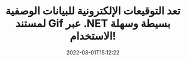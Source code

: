 ---
############################# Static ############################
layout: "auto-gen-signature"
date: 2022-03-01T15:12:22
draft: false
operation: Sign
signaturetype: Metadata
fileformat: Gif
productName: .NET
lang: ar
productCode: net
otherformats: pdf doc docx docm dot dotm dotx odt ott rtf xls xlsx xlsm xlsb csv ods ots xltx xltm ppt pptx pps ppsx odp otp potx potm pptm ppsm png jpg bmp gif tiff svg webp wmf
breadcrumb: Put Metadata signature on Gif for C#

############################# Head ############################
head_title: "إلحاق التوقيعات الإلكترونية للبيانات الوصفية بمستندات Gif عبر C#"
head_description: "استخدم البيانات الوصفية كتوقيعات إلكترونية مخفية داخل مستندات Gif باستخدام سطرين من كود C#. استخدم GroupDocs Document Signature API للتوقيع الإلكتروني على مستندات العمل والملفات باستخدام معلومات البيانات الوصفية."

############################# Header ############################
title: "تعد التوقيعات الإلكترونية للبيانات الوصفية لمستند Gif عبر .NET بسيطة وسهلة الاستخدام!"
description: "قم بتوقيع مستنداتك وعقود Gif باستخدام إدخالات البيانات الوصفية المخفية. قم بإنشاء بيانات وصفية لملفات PDF ومستندات MS Word ومصنفات MS Excel وعروض MS PowerPoint التقديمية وتنسيقات صور متنوعة بدون مشاكل وترميز إضافي."
bg_image: "https://cms.admin.containerize.com/templates/aspose/App_Themes/V3/images/bg/header1.png"
bg_overlay: false
button:
    enable: true

############################# SubMenu ############################
submenu:
    enable: true

    left:
        img_alt: "GroupDocs.Signature for .NET"
        image: "https://cms.admin.containerize.com/templates/groupdocs/images/product-logos/90x90-noborder/groupdocs-signature-net.png"
        product: "GroupDocs.Signature"
        platform: ".NET"



############################# About ############################
about:
    enable: true
    title: "حول GroupDocs.Signature for .NET واجهة برمجة تطبيقات تواقيع البيانات الوصفية"
    content: |
        [GroupDocs.Signature for .NET] (https://products.groupdocs.com/signature/net/) هي واجهة برمجة تطبيقات شائعة للتوقيع الإلكتروني للمستندات الرقمية. التوقيعات مثل النصوص والصور والشهادات الرقمية والباركود ورموز QR والطوابع أو البيانات الوصفية متوفرة. يمكن وضع التوقيعات على ملفات PDF ومستندات MS Word ومصنفات MS Excel وعروض MS PowerPoint التقديمية وملفات Adobe Photoshop وتنسيقات الصور المختلفة. يمكن للعملاء التوقيع على مستنداتهم وتحديثها أو البحث عنها أو التحقق منها أو حذفها أو معاينة التوقيعات الإلكترونية التي تم وضعها على تلك المستندات. علاوة على ذلك ، يتم توفير الكثير من القدرات لتخصيص التوقيعات.
    

############################# Steps ############################
steps:
    enable: true
    title_left: "خطوات تسجيل Gif باستخدام Metadata في C#"
    content_left: |
        يوفر [GroupDocs.Signature for .NET] (https://products.groupdocs.com/signature/net/) إمكانية توقيع مستندات Gif بتوقيعات Metadata بسرعة وسهولة.
        
        * قم بإنشاء مثيل لفئة التوقيع بتوفير ملف Gif من المفترض أن يتم توقيعه كمسار أو دفق ذاكرة
        * إنشاء فئة SignOptions وتعيين جميع البيانات المطلوبة.
        * استدعاء أسلوب Signature.Sign () تمرير ملف الإخراج Gif أو دفق الذاكرة

    title_right: " متطلبات النظام"
    content_right: |
        يتم دعم GroupDocs.Signature for .NET على جميع الأنظمة الأساسية وأنظمة التشغيل الرئيسية. قبل تنفيذ الكود أدناه ، يرجى التأكد من تثبيت المتطلبات الأساسية التالية على نظامك.

        * أنظمة التشغيل: مايكروسوفت ويندوز ، لينوكس ، ماك
        * بيئات التطوير: Microsoft Visual Studio, Xamarin, MonoDevelop
        * Frameworks: .NET Framework, .NET Standard, .NET Core, Mono
        * احصل على أحدث إصدار من GroupDocs.Signature for .NET من [Nuget] (https://www.nuget.org/packages/groupdocs.signature)
         
    code: |
        ```csharp    
        
        // Set up input Gif file
        string filePath = "input.gif";
        // Set up output file
        string outputFilePath = "output.gif";

        // Instantiate Signature for input file
        using (var signature = new GroupDocs.Signature.Signature(filePath))
        {
                // instantiate metadata signing options
                MetadataSignOptions options = new MetadataSignOptions();

                // Specify different Metadata Signatures and add them to options signature collection
                // set start id
                ushort imgsMetadataId = 41996;
                // setup int value
                ImageMetadataSignature mdSign_DocId = new ImageMetadataSignature(imgsMetadataId++, 123456); // int
                options.Signatures.Add(mdSign_DocId);
                // setup Author property
                ImageMetadataSignature mdSign_Author = new ImageMetadataSignature(imgsMetadataId++, "Mr.Scherlock Holmes"); // string
                options.Signatures.Add(mdSign_Author);
                // setup data of sign date
                ImageMetadataSignature mdSign_Date = new ImageMetadataSignature(imgsMetadataId++, DateTime.Now); // DateTime
                options.Signatures.Add(mdSign_Date);
                // setup double
                ImageMetadataSignature mdSign_Amnt = new ImageMetadataSignature(imgsMetadataId++, 123.456M); //decimal value
                options.Signatures.Add(mdSign_Amnt);

                // sign Gif document
                SignResult result = signature.Sign(outputFilePath, options);
        }

        ```

############################# Demos ############################
demos:
    enable: true
    title: "توقيع مستندات Gif باستخدام العرض التوضيحي المباشر Metadata"
    content: |
       وقّع ملف Gif بتوقيعات مختلفة الآن من خلال زيارة موقع ويب [GroupDocs.Signature App] (https://products.groupdocs.app/signature/family). عرض تجريبي مجاني على الإنترنت في انتظارك.          

############################# More Formats ############################
more_formats:
    enable: true
    title: "توقيعات Metadata المدعومة الأخرى لـ C#"
    content: |
        "يمكنك أيضًا توقيع Gif بأنواع التوقيع الأخرى. يرجى الاطلاع على القائمة أدناه."
    format: 
       
       
back_to_top:
    enable: true
---
